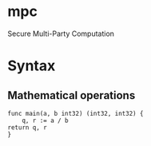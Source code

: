 # mpc
Secure Multi-Party Computation

# Syntax

## Mathematical operations

    func main(a, b int32) (int32, int32) {
        q, r := a / b
	return q, r
    }
